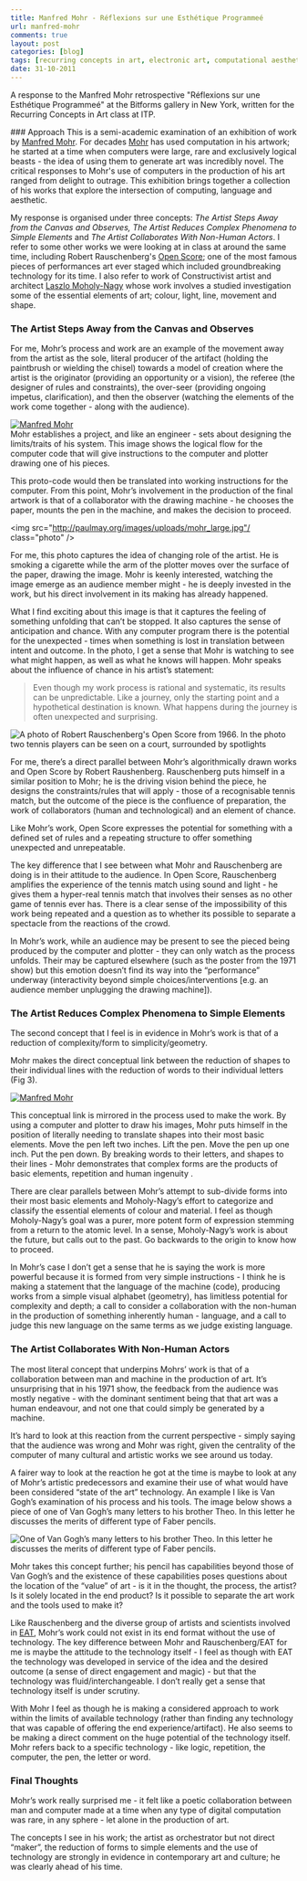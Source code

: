 ```yaml
---
title: Manfred Mohr - Réflexions sur une Esthétique Programmeé
url: manfred-mohr
comments: true
layout: post
categories: [blog]
tags: [recurring concepts in art, electronic art, computational aesthetic, art]
date: 31-10-2011
---
```

<p class="intro">A response to the Manfred Mohr retrospective "Réflexions sur une Esthétique Programmeé" at the Bitforms gallery in New York, written for the Recurring Concepts in Art class at ITP. </p>
### Approach
This is a semi-academic examination of an exhibition of work by <a href="http://www.emohr.com/">Manfred Mohr</a>. For decades <a href="http://thecreatorsproject.com/blog/original-creators-manfred-mohr" title="Mohr">Mohr</a> has used computation in his artwork; he started at a time when computers were large, rare and exclusively logical beasts - the idea of using them to generate art was incredibly novel. The critical responses to Mohr's use of computers in the production of his art ranged from delight to outrage. This exhibition brings together a collection of his works that explore the intersection of computing, language and aesthetic.

My response is organised under three concepts: <em>The Artist Steps Away from the Canvas and Observes, The Artist Reduces Complex Phenomena to Simple Elements</em> and <em>The Artist Collaborates With Non-Human Actors</em>. I refer to some other works we were looking at in class at around the same time, including Robert Rauschenberg's <a href="http://www.youtube.com/watch?v=Sps62Sxafbs">Open Score</a>; one of the most famous pieces of performances art ever staged which included groundbreaking technology for its time. I also refer to work of Constructivist artist and architect <a href="http://www.moholy-nagy.com/Biography_3.html">Laszlo Moholy-Nagy</a> whose work involves a studied investigation some of the essential elements of art; colour, light, line, movement and shape. 

### The Artist Steps Away from the Canvas and Observes
For me, Mohr’s process and work are an example of the movement away from the artist as the sole, literal producer of the artifact (holding the paintbrush or wielding the chisel) towards a model of creation where the artist is the originator (providing an opportunity or a vision), the referee (the designer of rules and constraints), the over-seer (providing ongoing impetus, clarification), and then the observer (watching the elements of the work come together - along with the audience).

<a href="http://www.flickr.com/photos/paulmmay/6293660530/" title="Manfred Mohr by paulmmay, on Flickr"><img src="http://farm7.static.flickr.com/6044/6293660530_a9a691e282_z.jpg" class="photo" alt="Manfred Mohr"></a><br />
Mohr establishes a project, and like an engineer - sets about designing the limits/traits of his system. This image shows the logical flow for the computer code that will give instructions to the computer and plotter drawing one of his pieces.

This proto-code would then be translated into working instructions for the computer. From this point, Mohr’s involvement in the production of the final artwork is that of a collaborator with the drawing machine - he chooses the paper, mounts the pen in the machine, and makes the decision to proceed.&nbsp; 

<img src="http://paulmay.org/images/uploads/mohr_large.jpg"/ class="photo" />

For me, this photo captures the idea of changing role of the artist. He is smoking a cigarette while the arm of the plotter moves over the surface of the paper, drawing the image. Mohr is keenly interested, watching the image emerge as an audience member might - he is deeply invested in the work, but his direct involvement in its making has already happened.

What I find exciting about this image is that it captures the feeling of something unfolding that can’t be stopped. It also captures the sense of anticipation and chance. With any computer program there is the potential for the unexpected - times when something is lost in translation between intent and outcome. In the photo, I get a sense that Mohr is watching to see what might happen, as well as what he knows will happen. Mohr speaks about the influence of chance in his artist’s statement:

<blockquote>Even though my work process is rational and systematic, its results can be unpredictable. Like a journey, only the starting point and a hypothetical destination is known. What happens during the journey is often unexpected and surprising.
</blockquote>

<img src="http://paulmay.org/images/uploads/rauschenberg.jpg" class="photo" alt="A photo of Robert Rauschenberg's Open Score from 1966. In the photo two tennis players can be seen on a court, surrounded by spotlights"/>

For me, there’s a direct parallel between Mohr’s algorithmically drawn works and Open Score by Robert Raushenberg. Rauschenberg puts himself in a similar position to Mohr; he is the driving vision behind the piece, he designs the constraints/rules that will apply - those of a recognisable tennis match, but the outcome of the piece is the confluence of preparation, the work of collaborators (human and technological) and an element of chance.

Like Mohr’s work, Open Score expresses the potential for something with a defined set of rules and a repeating structure to offer something unexpected and unrepeatable.

The key difference that I see between what Mohr and Rauschenberg are doing is in their attitude to the audience. In Open Score, Rauschenberg amplifies the experience of the tennis match using sound and light - he gives them a hyper-real tennis match that involves their senses as no other game of tennis ever has. There is a clear sense of the impossibility of this work being repeated and a question as to whether its possible to separate a spectacle from the reactions of the crowd.

In Mohr’s work, while an audience may be present to see the pieced being produced by the computer and plotter - they can only watch as the process unfolds. Their may be captured elsewhere (such as the poster from the 1971 show) but this emotion doesn’t find its way into the “performance” underway (interactivity beyond simple choices/interventions [e.g. an audience member unplugging the drawing machine]).

### The Artist Reduces Complex Phenomena to Simple Elements
The second concept that I feel is in evidence in Mohr’s work is that of a reduction of complexity/form to simplicity/geometry.

Mohr makes the direct conceptual link between the reduction of shapes to their individual lines with the reduction of words to their individual letters (Fig 3).

<a href="http://www.flickr.com/photos/paulmmay/6293151341/" title="Manfred Mohr by paulmmay, on Flickr"><img src="http://farm7.static.flickr.com/6234/6293151341_ffd6a2d56d_z.jpg" class="photo" alt="Manfred Mohr"></a>

This conceptual link is mirrored in the process used to make the work. By using a computer and plotter to draw his images, Mohr puts himself in the position of literally needing to translate shapes into their most basic elements. Move the pen left two inches. Lift the pen. Move the pen up one inch. Put the pen down. By breaking words to their letters, and shapes to their lines - Mohr demonstrates that complex forms are the products of basic elements, repetition and human ingenuity .

There are clear parallels between Mohr’s attempt to sub-divide forms into their most basic elements and Moholy-Nagy’s effort to categorize and classify the essential elements of colour and material. I feel as though Moholy-Nagy’s goal was a purer, more potent form of expression stemming from a return to the atomic level. In a sense, Moholy-Nagy’s work is about the future, but calls out to the past. Go backwards to the origin to know how to proceed.

In Mohr’s case I don’t get a sense that he is saying the work is more powerful because it is formed from very simple instructions - I think he is making a statement that the language of the machine (code), producing works from a simple visual alphabet (geometry), has limitless potential for complexity and depth; a call to consider a collaboration with the non-human in the production of something inherently human - language, and a call to judge this new language on the same terms as we judge existing language.

### The Artist Collaborates With Non-Human Actors
The most literal concept that underpins Mohrs’ work is that of a collaboration between man and machine in the production of art. It’s unsurprising that in his 1971 show, the feedback from the audience was mostly negative - with the dominant sentiment being that that art was a human endeavour, and not one that could simply be generated by a machine.

It’s hard to look at this reaction from the current perspective - simply saying that the audience was wrong and Mohr was right, given the centrality of the computer of many cultural and artistic works we see around us today.

A fairer way to look at the reaction he got at the time is maybe to look at any of Mohr’s artistic predecessors and examine their use of what would have been considered “state of the art” technology. An example I like is Van Gogh’s examination of his process and his tools. The image below shows a piece of one of Van Gogh’s many letters to his brother Theo. In this letter he discusses the merits of different type of Faber pencils.

<img src="http://paulmay.org/images/uploads/vangogh.jpg" class="photo" alt="One of Van Gogh’s many letters to his brother Theo. In this letter he discusses the merits of different type of Faber pencils." />

Mohr takes this concept further; his pencil has capabilities beyond those of Van Gogh’s and the existence of these capabilities poses questions about the location of the “value” of art - is it in the thought, the process, the artist? Is it solely located in the end product? Is it possible to separate the art work and the tools used to make it?

Like Rauschenberg and the diverse group of artists and scientists involved in <a href="http://www.fondation-langlois.org/html/e/page.php?NumPage=237" title="EAT">EAT</a>, Mohr’s work could not exist in its end format without the use of technology. The key difference between Mohr and Rauschenberg/EAT for me is maybe the attitude to the technology itself - I feel as though with EAT the technology was developed in service of the idea and the desired outcome (a sense of direct engagement and magic) - but that the technology was fluid/interchangeable. I don’t really get a sense that technology itself is under scrutiny.

With Mohr I feel as though he is making a considered approach to work within the limits of available technology (rather than finding any technology that was capable of offering the end experience/artifact). He also seems to be making a direct comment on the huge potential of the technology itself. Mohr refers back to a specific technology - like logic, repetition, the computer, the pen, the letter or word.

### Final Thoughts
Mohr’s work really surprised me - it felt like a poetic collaboration between man and computer made at a time when any type of digital computation was rare, in any sphere - let alone in the production of art.&nbsp; 

The concepts I see in his work; the artist as orchestrator but not direct “maker”, the reduction of forms to simple elements and the use of technology are strongly in evidence in contemporary art and culture; he was clearly ahead of his time.

